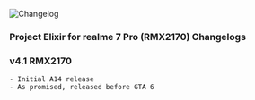 ![Changelog](https://i.imgur.com/MsgqFFz.png)

### Project Elixir for realme 7 Pro (RMX2170) Changelogs

### v4.1 RMX2170
```
- Initial A14 release
- As promised, released before GTA 6
```
